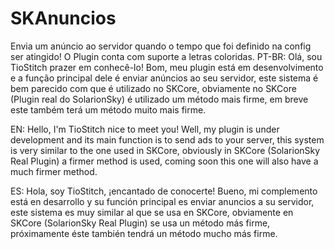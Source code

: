 # SKAnuncios
Envia um anúncio ao servidor quando o tempo que foi definido na config ser atingido! O Plugin conta com suporte a letras coloridas.
PT-BR: Olá, sou TioStitch prazer em conhecê-lo! Bom, meu plugin está em desenvolvimento e a função principal dele é enviar anúncios ao seu servidor,
este sistema é bem parecido com que é utilizado no SKCore, obviamente no SKCore (Plugin real do SolarionSky) é utilizado um método mais firme, em breve
este também terá um método muito mais firme.

EN: Hello, I'm TioStitch nice to meet you! Well, my plugin is under development and its main function is to send ads to your server,
this system is very similar to the one used in SKCore, obviously in SKCore (SolarionSky Real Plugin) a firmer method is used, coming soon
this one will also have a much firmer method.

ES: Hola, soy TioStitch, ¡encantado de conocerte! Bueno, mi complemento está en desarrollo y su función principal es enviar anuncios a su servidor,
este sistema es muy similar al que se usa en SKCore, obviamente en SKCore (SolarionSky Real Plugin) se usa un método más firme, próximamente
éste también tendrá un método mucho más firme.
